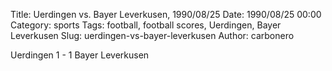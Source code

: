 Title: Uerdingen vs. Bayer Leverkusen, 1990/08/25
Date: 1990/08/25 00:00
Category: sports
Tags: football, football scores, Uerdingen, Bayer Leverkusen
Slug: uerdingen-vs-bayer-leverkusen
Author: carbonero


Uerdingen 1 - 1 Bayer Leverkusen
